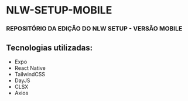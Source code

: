 # NLW-SETUP-MOBILE
### REPOSITÓRIO DA EDIÇÃO DO NLW SETUP - VERSÃO MOBILE

## Tecnologias utilizadas:
- Expo
- React Native
- TailwindCSS
- DayJS
- CLSX
- Axios
